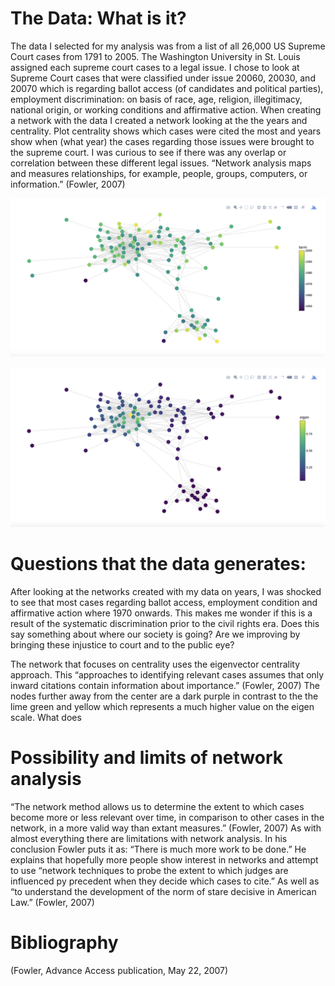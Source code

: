 # The Data: What is it?

The data I selected for my analysis was from a list of all 26,000 US Supreme Court cases from 1791 to 2005. The Washington University in St. Louis assigned each supreme court cases to a legal issue. I chose to look at Supreme Court cases that were classified under issue 20060, 20030, and 20070 which is regarding ballot access (of candidates and political parties), employment discrimination: on basis of race, age, religion, illegitimacy, national origin, or working conditions and affirmative action.  When creating a network with the data I created a network looking at the the years and centrality. Plot centrality shows which cases were cited the most and years show when (what year) the cases regarding those issues were brought to the supreme court. I was curious to see if there was any overlap or correlation between these different legal issues.  “Network analysis maps and measures relationships, for example, people, groups, computers, or information.” (Fowler, 2007)

![1](https://github.com/introdh/intro-dh-JaggerBoussuge/blob/master/Screen%20Shot%202017-12-01%20at%207.19.33%20PM.png)

![2](https://github.com/introdh/intro-dh-JaggerBoussuge/blob/master/Screen%20Shot%202017-12-01%20at%207.19.39%20PM.png)

# Questions that the data generates:

After looking at the networks created with my data on years, I was shocked to see that most cases regarding ballot access, employment condition and affirmative action where 1970 onwards. This makes me wonder if this is a result of the systematic discrimination prior to the civil rights era. Does this say something about where our society is going? Are we improving by bringing these injustice to court and to the public eye?

The network that focuses on centrality uses the eigenvector centrality approach. This “approaches to identifying relevant cases assumes that only inward citations contain information about importance.” (Fowler, 2007) The nodes further away from the center are a dark purple in contrast to the the lime green and yellow which represents a much higher value on the eigen scale. What does
 
# Possibility and limits of network analysis

“The network method allows us to determine the extent to which cases become more or less relevant over time, in comparison to other cases in the network, in a more valid way than extant measures.” (Fowler, 2007)
As with almost everything there are limitations with network analysis. In his conclusion Fowler puts it as: “There is much more work to be done.” He explains that hopefully more people show interest in networks and attempt to use “network techniques to probe the extent to which judges are influenced py precedent when they decide which cases to cite.”  As well as “to understand the development of the norm of stare decisive in American Law.” (Fowler, 2007)

# Bibliography
(Fowler, Advance Access publication, May 22, 2007)
